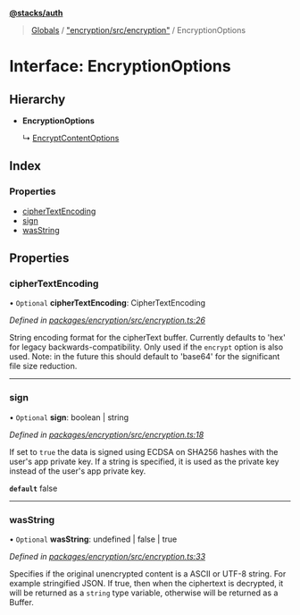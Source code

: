 **[@stacks/auth](../README.md)**

> [Globals](../globals.md) / ["encryption/src/encryption"](../modules/_encryption_src_encryption_.md) / EncryptionOptions

# Interface: EncryptionOptions

## Hierarchy

- **EncryptionOptions**

  ↳ [EncryptContentOptions](_encryption_src_encryption_.encryptcontentoptions.md)

## Index

### Properties

- [cipherTextEncoding](_encryption_src_encryption_.encryptionoptions.md#ciphertextencoding)
- [sign](_encryption_src_encryption_.encryptionoptions.md#sign)
- [wasString](_encryption_src_encryption_.encryptionoptions.md#wasstring)

## Properties

### cipherTextEncoding

• `Optional` **cipherTextEncoding**: CipherTextEncoding

_Defined in [packages/encryption/src/encryption.ts:26](https://github.com/blockstack/blockstack.js/blob/26419086/packages/encryption/src/encryption.ts#L26)_

String encoding format for the cipherText buffer.
Currently defaults to 'hex' for legacy backwards-compatibility.
Only used if the `encrypt` option is also used.
Note: in the future this should default to 'base64' for the significant
file size reduction.

---

### sign

• `Optional` **sign**: boolean \| string

_Defined in [packages/encryption/src/encryption.ts:18](https://github.com/blockstack/blockstack.js/blob/26419086/packages/encryption/src/encryption.ts#L18)_

If set to `true` the data is signed using ECDSA on SHA256 hashes with the user's
app private key. If a string is specified, it is used as the private key instead
of the user's app private key.

**`default`** false

---

### wasString

• `Optional` **wasString**: undefined \| false \| true

_Defined in [packages/encryption/src/encryption.ts:33](https://github.com/blockstack/blockstack.js/blob/26419086/packages/encryption/src/encryption.ts#L33)_

Specifies if the original unencrypted content is a ASCII or UTF-8 string.
For example stringified JSON.
If true, then when the ciphertext is decrypted, it will be returned as
a `string` type variable, otherwise will be returned as a Buffer.
